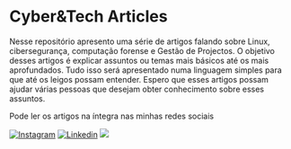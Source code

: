 # Cyber&Tech Articles
Nesse repositório apresento uma série de artigos falando sobre Linux, cibersegurança, computação forense e Gestão de Projectos. O objetivo desses artigos é explicar assuntos ou temas mais básicos até os mais aprofundados. Tudo isso será apresentado numa linguagem simples para que até os leigos possam entender. Espero que esses artigos possam ajudar várias pessoas que desejam obter conhecimento sobre esses assuntos.


Pode ler os artigos na íntegra nas minhas redes sociais 
<div style="display: inline_block">
 
  [![Instagram](https://img.shields.io/badge/Instagram-E4405F?style=for-the-badge&logo=instagram&logoColor=white)](https://www.instagram.com/idaleciosilvatech/)
  [![Linkedin](https://img.shields.io/badge/LinkedIn-0077B5?style=for-the-badge&logo=linkedin&logoColor=white)](https://www.linkedin.com/in/idal%C3%A9cio-silva-4048b7148/)
  <img alt=" " src="https://img.shields.io/badge/Twitter-1DA1F2?style=for-the-badge&logo=twitter&logoColor=white">
